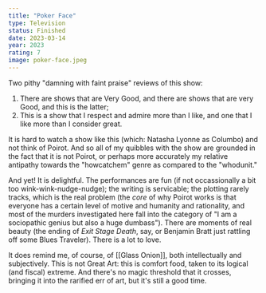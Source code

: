 ```yaml
---
title: "Poker Face"
type: Television
status: Finished
date: 2023-03-14
year: 2023
rating: 7
image: poker-face.jpeg
---
```


Two pithy "damning with faint praise" reviews of this show:

1. There are shows that are Very Good, and there are shows that are very Good, and this is the latter;
2. This is a show that I respect and admire more than I like, and one that I like more than I consider great.

It is hard to watch a show like this (which: Natasha Lyonne as Columbo) and not think of Poirot. And so all of my quibbles
with the show are grounded in the fact that it is not Poirot, or perhaps more accurately my relative antipathy towards the
"howcatchem" genre as compared to the "whodunit."

And yet! It is delightful. The performances are fun (if not occassionally a bit too wink-wink-nudge-nudge); the writing is
servicable; the plotting rarely tracks, which is the real problem (the _core_ of why Poirot works is that everyone has a certain
level of motive and humanity and rationality, and most of the murders investigated here fall into the category of "I am a sociopathic
genius but also a huge dumbass"). There are moments of real beauty (the ending of _Exit Stage Death_, say, or Benjamin Bratt just
rattling off some Blues Traveler). There is a lot to love.

It does remind me, of course, of [[Glass Onion]], both intellectually and subjectively. This is not Great Art: this is comfort food,
taken to its logical (and fiscal) extreme. And there's no magic threshold that it crosses, bringing it into the rarified err of art,
but it's still a good time.
